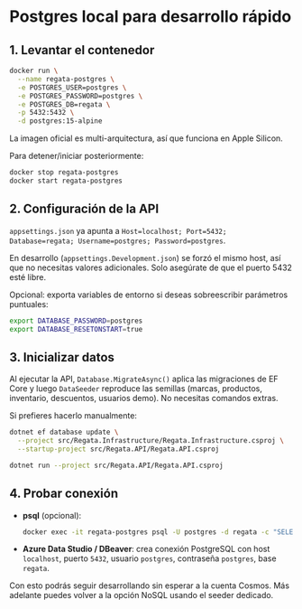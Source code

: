 # Postgres local para desarrollo rápido

## 1. Levantar el contenedor

```bash
docker run \
  --name regata-postgres \
  -e POSTGRES_USER=postgres \
  -e POSTGRES_PASSWORD=postgres \
  -e POSTGRES_DB=regata \
  -p 5432:5432 \
  -d postgres:15-alpine
```

La imagen oficial es multi-arquitectura, así que funciona en Apple Silicon.

Para detener/iniciar posteriormente:

```bash
docker stop regata-postgres
docker start regata-postgres
```

## 2. Configuración de la API

`appsettings.json` ya apunta a `Host=localhost; Port=5432; Database=regata; Username=postgres; Password=postgres`.

En desarrollo (`appsettings.Development.json`) se forzó el mismo host, así que no necesitas valores adicionales. Solo asegúrate de que el puerto 5432 esté libre.

Opcional: exporta variables de entorno si deseas sobreescribir parámetros puntuales:

```bash
export DATABASE_PASSWORD=postgres
export DATABASE_RESETONSTART=true
```

## 3. Inicializar datos

Al ejecutar la API, `Database.MigrateAsync()` aplica las migraciones de EF Core y luego `DataSeeder` reproduce las semillas (marcas, productos, inventario, descuentos, usuarios demo). No necesitas comandos extras.

Si prefieres hacerlo manualmente:

```bash
dotnet ef database update \
  --project src/Regata.Infrastructure/Regata.Infrastructure.csproj \
  --startup-project src/Regata.API/Regata.API.csproj
```

```bash
dotnet run --project src/Regata.API/Regata.API.csproj
```

## 4. Probar conexión

- **psql** (opcional):

  ```bash
  docker exec -it regata-postgres psql -U postgres -d regata -c "SELECT COUNT(*) FROM \"Products\";"
  ```

- **Azure Data Studio / DBeaver**: crea conexión PostgreSQL con host `localhost`, puerto `5432`, usuario `postgres`, contraseña `postgres`, base `regata`.

Con esto podrás seguir desarrollando sin esperar a la cuenta Cosmos. Más adelante puedes volver a la opción NoSQL usando el seeder dedicado.
